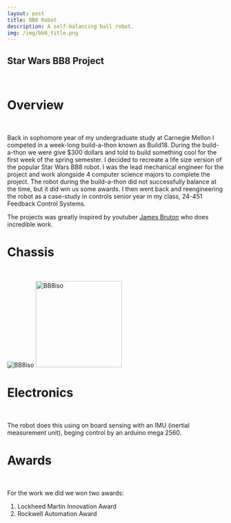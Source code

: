 ```yaml
---
layout: post
title: BB8 Robot
description: A self-balancing ball robot.
img: /img/bb8_title.png
---
```


## Star Wars BB8 Project
<br />

# Overview
<br />

Back in sophomore year of my undergraduate study at Carnegie Mellon I competed in a week-long build-a-thon known as Build18. During the build-a-thon we were give $300 dollars and told to build something cool for the first week of the spring semester. I decided to recreate a life size version of the popular Star Wars BB8 robot. I was the lead mechanical engineer for the project and work alongside 4 computer science majors to complete the project. The robot during the build-a-thon did not successfully balance at the time, but it did win us some awards. I then went back and reengineering the robot as a case-study in controls senior year in my class, 24-451 Feedback Control Systems.

The projects was greatly inspired by youtuber [James Bruton](https://www.youtube.com/watch?v=dlwcXgZYImU) who does incredible work.

# Chassis
<br />

![BB8iso](http://krcarter.github.io/img/bb8_iso.png)
<img src="http://krcarter.github.io/img/bb8_iso.png" alt="BB8iso" width="200"/>

# Electronics
<br />

The robot does this using on board sensing with an IMU (inertial measurement unit), beging control by an arduino mega 2560.

# Awards
<br />

For the work we did we won two awards:

1. Lockheed Martin Innovation Award
2. Rockwell Automation Award

